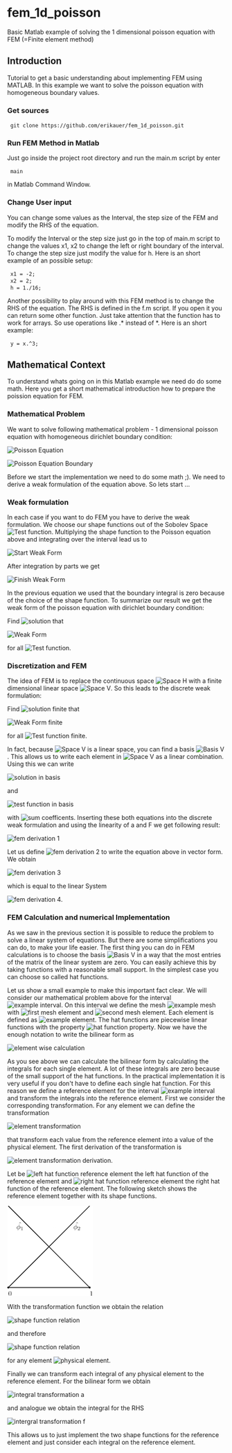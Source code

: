 # fem_1d_poisson
Basic Matlab example of solving the 1 dimensional poisson equation with FEM (=Finite element method)

## Introduction
Tutorial to get a basic understanding about implementing FEM using MATLAB. In this example we want to solve the poisson
equation with homogeneous boundary values.

### Get sources
     git clone https://github.com/erikauer/fem_1d_poisson.git

### Run FEM Method in Matlab
Just go inside the project root directory and run the main.m script by enter

     main
 
in Matlab Command Window.

### Change User input
You can change some values as the Interval, the step size of the FEM and modify the RHS of the equation.

To modify the Interval or the step size just go in the top of main.m script to change the values x1, x2 to change
the left or right boundary of the interval. To change the step size just modify the value for h. Here is an short
example of an possible setup:

     x1 = -2;
     x2 = 2;
     h = 1./16;

Another possibility to play around with this FEM method is to change the RHS of the equation. The RHS is defined in the
f.m script. If you open it you can return some other function. Just take attention that the function has to work for 
arrays. So use operations like .* instead of *. Here is an short example:

     y = x.^3;

## Mathematical Context
To understand whats going on in this Matlab example we need do do some math. Here you get a short mathematical
introduction how to prepare the poission equation for FEM.

### Mathematical Problem
We want to solve following mathematical problem - 1 dimensional poisson equation with homogeneous dirichlet boundary condition:

![Poisson Equation](http://mathurl.com/jckmjwh.png)

![Poisson Equation Boundary](http://mathurl.com/jnfb5r9.png)

Before we start the implementation we need to do some math ;). We need to derive a weak formulation of the equation above.
So lets start ...

### Weak formulation
In each case if you want to do FEM you have to derive the weak formulation. We choose our shape functions out of the 
Sobolev Space ![Test function](http://mathurl.com/jqayfas.png). Multiplying the shape function to the Poisson equation 
above and integrating over the interval lead us to

![Start Weak Form](http://mathurl.com/hmlp92d.png)

After integration by parts we get 

![Finish Weak Form](http://mathurl.com/z6wgk5c.png)

In the previous equation we used that the boundary integral is zero because of the choice of the shape function. 
To summarize our result we get the weak form of the poisson equation with dirichlet boundary condition:

Find ![solution](http://mathurl.com/zf5rrkt.png) that

![Weak Form](http://mathurl.com/z4chy3m.png)

for all ![Test function](http://mathurl.com/jqayfas.png).

###  Discretization and FEM

The idea of FEM is to replace the continuous space ![Space H](http://mathurl.com/gqnqmtv.png) with a finite dimensional 
linear space ![Space V](http://mathurl.com/2fanld2.png). So this leads to the discrete weak formulation:

Find ![solution finite](http://mathurl.com/z4me4ey.png) that

![Weak Form finite](http://mathurl.com/gus2pog.png)

for all ![Test function finite](http://mathurl.com/j7psnrc.png).

In fact, because ![Space V](http://mathurl.com/2fanld2.png) is a linear space, you can find a basis ![Basis V](http://mathurl.com/z6vfl6c.png).
This allows us to write each element in ![Space V](http://mathurl.com/2fanld2.png) as a linear combination. Using this we can write

![solution in basis](http://mathurl.com/j3veuvd.png)

and

![test function in basis](http://mathurl.com/j4oakn9.png)

with ![sum coefficents](http://mathurl.com/h8umoau.png). Inserting these both equations into the discrete weak formulation and using the linearity of a and F we get 
following result:

![fem derivation 1](http://mathurl.com/je55qkk.png)

Let us define ![fem derivation 2](http://mathurl.com/gv5263e.png) to write the equation above in vector form. We obtain

![fem derivation 3](http://mathurl.com/h5ojlym.png)

which is equal to the linear System

![fem derivation 4](http://mathurl.com/jutjpqp.png).

### FEM Calculation and numerical Implementation

As we saw in the previous section it is possible to reduce the problem to solve a linear system of equations. But there are some simplifications
you can do, to make your life easier. The first thing you can do in FEM calculations is to choose the basis ![Basis V](http://mathurl.com/z6vfl6c.png)
in a way that the most entries of the matrix of the linear system are zero. You can easily achieve this by taking functions with a reasonable small support. In the simplest case you can choose so called
hat functions.

Let us show a small example to make this important fact clear. We will consider our mathematical problem
above for the interval ![example interval](http://mathurl.com/hs6andc.png). On this interval we define the mesh ![example mesh](http://mathurl.com/h9q3jpa.png) with
![first mesh element](http://mathurl.com/hkpbsrd.png) and ![second mesh element](http://mathurl.com/hr9lpy9.png).
Each element is defined as ![example element](http://mathurl.com/gwj427t.png). The hat functions are piecewise linear functions with the property 
![hat function property](http://mathurl.com/gsbfoey.png). Now we have the enough notation to write the bilinear form as

![element wise calculation](http://mathurl.com/zvgevjc.png)

As you see above we can calculate the bilinear form by calculating the integrals for each single element. A lot of these integrals
are zero because of the small support of the hat functions. In the practical implementation it is very useful if you don't have to define
each single hat function. For this reason we define a reference element for the interval ![example interval](http://mathurl.com/hs6andc.png) and
transform the integrals into the reference element. First we consider the corresponding transformation. For any element we can define the transformation

![element transformation](http://mathurl.com/jkbzpgw.png)

that transform each value from the reference element into a value of the physical element. The first derivation of the transformation is

![element transformation derivation](http://mathurl.com/zk8p3q9.png).

Let be ![left hat function reference element](http://mathurl.com/h9eqkpu.png) the left hat function of the reference element and 
![right hat function reference element](http://mathurl.com/h4efa98.png) the right hat function of the reference element. The following sketch shows the reference
element together with its shape functions.


![reference element](./img/referenceElement_small.png)

With the transformation function we obtain the relation

![shape function relation](http://mathurl.com/ztwfekd.png)

and therefore

![shape function relation](http://mathurl.com/hw9s4kv.png)

for any element ![physical element](http://mathurl.com/j6hbh52.png).

Finally we can transform each integral of any physical element to the reference element. For the bilinear form we obtain

![integral transformation a](http://mathurl.com/h3xj9sy.png)

and analogue we obtain the integral for the RHS

![intergral transformation f](http://mathurl.com/jatdkjv.png)

This allows us to just implement the two shape functions for the reference element and just consider each integral on the reference element.
